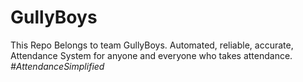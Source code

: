 # GullyBoys
This Repo Belongs to team GullyBoys.
Automated, reliable, accurate, Attendance System for anyone and everyone who takes attendance.
*#AttendanceSimplified*
